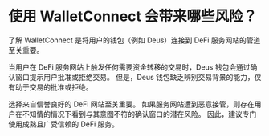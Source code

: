 # 使用 WalletConnect 会带来哪些风险？

了解 WalletConnect 是将用户的钱包（例如 Deus）连接到 DeFi 服务网站的管道至关重要。

当用户在 DeFi 服务网站上触发任何需要资金转移的交易时，Deus 钱包会通过确认窗口提示用户批准或拒绝交易。 但是，Deus 钱包缺乏辨别交易背景的能力，仅有助于交易的批准或拒绝。

选择来自信誉良好的 DeFi 网站至关重要。 如果服务网站遭到恶意接管，则存在用户在不知情的情况下看到与其意图不符的确认窗口的潜在风险。 因此，建议专门使用成熟且广受信赖的 DeFi 服务。